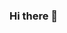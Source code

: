 ### Hi there 👋

<!--
**belladu0201/belladu0201** is a ✨ _special_ ✨ repository because its `README.md` (this file) appears on your GitHub profile.

Here are some ideas to get you started:

- 🔭 I’m currently working on preparing for internships and be ready for the master program.
- 🌱 I’m currently learning `Python and Pandas for Data Engineering` on Cousera.
- 👯 I’m looking to collaborate on data science projects.
- 🤔 I’m looking for help with some theories in data science related to mathmatics/computer science.
- 💬 Ask me about ...
- 📫 How to reach me: belladu0201@gmail.com
- 😄 Pronouns: She/Her/Hers
- ⚡ Fun fact: ...
-->
